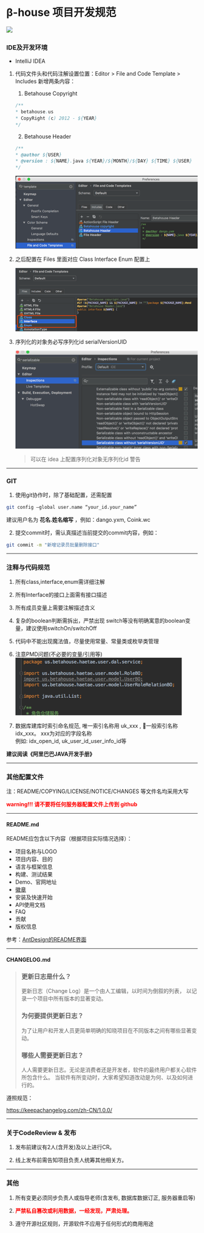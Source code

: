 # β-house 项目开发规范  
![](https://img.shields.io/badge/%CE%B2--house-rule-brightgreen.svg)
### IDE及开发环境

- IntelliJ IDEA

1. 代码文件头和代码注解设置位置：Editor > File and Code Template > Includes 新增两条内容：

    1. Betahouse Copyright
    ```java
    /**
    * betahouse.us
    * CopyRight (c) 2012 - ${YEAR}
    */
    ```

    2. Betahouse Header

    ```java
    /**
    * @author ${USER}
    * @version : ${NAME}.java ${YEAR}/${MONTH}/${DAY} ${TIME} ${USER}
    */
    ```
    ![](img/java_code_includes.png)

2. 之后配置在 Files 里面对应 Class Interface Enum 配置上  

    ![](img/java_code_header.png)  

3. 序列化的对象务必写序列化id serialVersionUID   

    ![](img/java_serializable.png)

    > 可以在 idea 上配置序列化对象无序列化id 警告  



---

### GIT

1. 使用git协作时，除了基础配置，还需配置

```bash
git config –global user.name “your_id.your_name”
```

建议用户名为 **花名.姓名缩写** ，例如：dango.yxm, Coink.wc

2. 提交commit时，需认真描述当前提交的commit内容，例如：

```bash
git commit -m "新增记录员批量删除接口"
```

---

### 注释与代码规范

1. 所有class,interface,enum需详细注解

2. 所有Interface的接口上面需有接口描述

3. 所有成员变量上需要注解描述含义

4. 复杂的boolean判断需拆出，严禁出现 switch等没有明确寓意的boolean变量，建议使用switchOn/switchOff

5. 代码中不能出现魔法值，尽量使用常量、常量类或枚举类管理

6. 注意PMD问题(不必要的变量/引用等)  
    ![](img/java_unnecessary_import.png)

7. 数据库建库时索引命名规范, 唯一索引名称用 uk_xxx , 一般索引名称 idx_xxx。 xxx为对应的字段名称  
例如: idx_open_id, uk_user_id_user_info_id等

**建议阅读《阿里巴巴JAVA开发手册》**

---

### 其他配置文件

注：README/COPYING/LICENSE/NOTICE/CHANGES 等文件名均采用大写

<font color="#f00">**warning!!! 请不要将任何服务器配置文件上传到 github**</font>

---

#### README.md

README应包含以下内容（根据项目实际情况选择）：

- 项目名称与LOGO
- 项目内容、目的
- 语言与框架信息
- 构建、测试结果
- Demo、官网地址
- [徽章](https://shields.io/#/)
- 安装及快速开始
- API使用文档
- FAQ
- 贡献
- 版权信息

参考：[AntDesign的README界面](https://github.com/ant-design/ant-design/blob/master/README.md)

---

#### CHANGELOG.md

> ### 更新日志是什么？
>
> 更新日志（Change Log）是一个由人工编辑，以时间为倒叙的列表， 以记录一个项目中所有版本的显著变动。
>
> ### 为何要提供更新日志？
>
> 为了让用户和开发人员更简单明确的知晓项目在不同版本之间有哪些显著变动。
>
> ### 哪些人需要更新日志？
>
> 人人需要更新日志。无论是消费者还是开发者，软件的最终用户都关心软件所包含什么。 当软件有所变动时，大家希望知道改动是为何、以及如何进行的。

遵照规范：

https://keepachangelog.com/zh-CN/1.0.0/

---

### 关于CodeReview & 发布

1. 发布前建议有2人(含开发)及以上进行CR。

2. 线上发布前需告知项目负责人统筹其他相关方。

---

### 其他

1. 所有变更必须同步负责人或指导老师(含发布, 数据库数据订正, 服务器重启等)

2. <font color="#f00">**严禁私自篡改或利用数据，一经发现，严肃处理。**</font>

3. 遵守开源社区规则，开源软件不应用于任何形式的商用用途